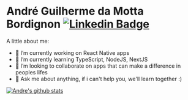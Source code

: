 # André Guilherme da Motta Bordignon   [![Linkedin Badge](https://img.shields.io/badge/-André_Bordignon-blue?style=flat-square&logo=Linkedin&logoColor=white&link=https://www.linkedin.com/in/andrebordignon/)](https://www.linkedin.com/in/andrebordignon/) 

A little about me:

- 🔭 I’m currently working on React Native apps
- 🌱 I’m currently learning TypeScript, NodeJS, NextJS
- 👯 I’m looking to collaborate on apps that can make a difference in peoples lifes
- 💬 Ask me about anything, if i can't help you, we'll learn together :)


[![Andre's github stats](https://github-readme-stats.vercel.app/api?username=AndreBordignon&show_icons=true&count_private=true)](https://github.com/AndreBordignon/github-readme-stats)

